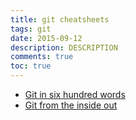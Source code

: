 ```yaml
---
title: git cheatsheets
tags: git
date: 2015-09-12
description: DESCRIPTION
comments: true
toc: true
---
```


* [Git in six hundred words](http://maryrosecook.com/blog/post/git-in-six-hundred-words)
* [Git from the inside out](http://maryrosecook.com/blog/post/git-from-the-inside-out)

